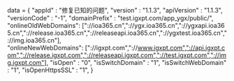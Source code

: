 <span id = 'versionData'>data = {
"appId" : "修复已知的问题",
"version" : "1.1.3",
"apiVersion" : "1.1.3",
"versionCode" : "-1",
"domainPrefix" : "test.igxpt.com/app_ygx/public/",
"onlineOldWebDomains": ["://ioa365.cn","://ygx.ioa365.cn","://ygxapi.ioa365.cn","://release.ioa365.cn","://releaseapi.ioa365.cn","://ygxtest.ioa365.cn","://img.ioa365.cn"],
"onlineNewWebDomains": ["://igxpt.com","://www.igxpt.com","://api.igxpt.com","://release.igxpt.com","://releaseapi.igxpt.com","://test.igxpt.com","://img.igxpt.com"],
"isOpen" : "0",
"isSwitchDomain" : "1",
"isSwitchWebDomain" : "1",
"isOpenHttpsSSL" : "1",
}</span>
